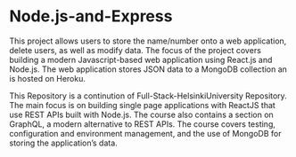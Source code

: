# Node.js-and-Express

This project allows users to store the name/number onto a web application, delete users, as well as modify data. The focus of the project covers building a modern Javascript-based web application using React.js and Node.js. The web application stores JSON data to a MongoDB collection an is hosted on Heroku.

This Repository is a continution of Full-Stack-HelsinkiUniversity Repository. The main focus is on building single page applications with ReactJS that use REST APIs built with Node.js. The course also contains a section on GraphQL, a modern alternative to REST APIs. The course covers testing, configuration and environment management, and the use of MongoDB for storing the application’s data.
